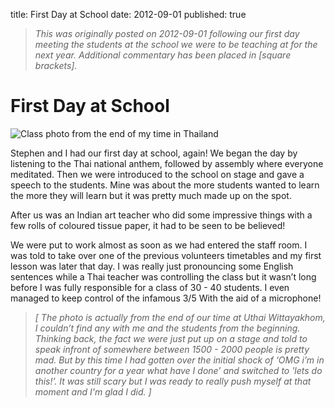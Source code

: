 title: First Day at School
date: 2012-09-01
published: true

> _This was originally posted on 2012-09-01 following our first day meeting the students at the school we were to be teaching at for the next year. Additional commentary has been placed in [square brackets]._

# First Day at School

![Class photo from the end of my time in Thailand](class.jpeg)

Stephen and I had our first day at school, again! We began the day by listening to the Thai national anthem, followed by assembly where everyone meditated. Then we were introduced to the school on stage and gave a speech to the students. Mine was about the more students wanted to learn the more they will learn but it was pretty much made up on the spot.

After us was an Indian art teacher who did some impressive things with a few rolls of coloured tissue paper, it had to be seen to be believed!

We were put to work almost as soon as we had entered the staff room. I was told to take over one of the previous volunteers timetables and my first lesson was later that day. I was really just pronouncing some English sentences while a Thai teacher was controlling the class but it wasn’t long before I was fully responsible for a class of 30 - 40 students. I even managed to keep control of the infamous 3/5 With the aid of a microphone!

> _[ The photo is actually from the end of our time at Uthai Wittayakhom, I couldn’t find any with me and the students from the beginning. Thinking back, the fact we were just put up on a stage and told to speak infront of somewhere between 1500 - 2000 people is pretty mad. But by this time I had gotten over the initial shock of ‘OMG i’m in another country for a year what have I done’ and switched to 'lets do this!’. It was still scary but I was ready to really push myself at that moment and I'm glad I did. ]_